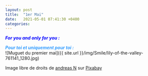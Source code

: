 ```yaml
---
layout: post
title:  "1er Mai"
date:   2021-05-01 07:41:30 +0400
categories: 
---
```

<span style="color: blue">***For you and only for you :***</span>

<span style="color: #339cff">***Pour toi et uniquement pour toi :***</span>
<br>
![Muguet du premier mai]({{ site.url }}/img/Smile/lily-of-the-valley-761141_1280.jpg)

Image libre de droits de <a href="https://pixabay.com/fr/users/domeckopol-610494/?utm_source=link-attribution&amp;utm_medium=referral&amp;utm_campaign=image&amp;utm_content=761141" target="_blank">andreas N</a> sur <a href="https://pixabay.com/fr/?utm_source=link-attribution&amp;utm_medium=referral&amp;utm_campaign=image&amp;utm_content=761141" target="_blank">Pixabay</a>